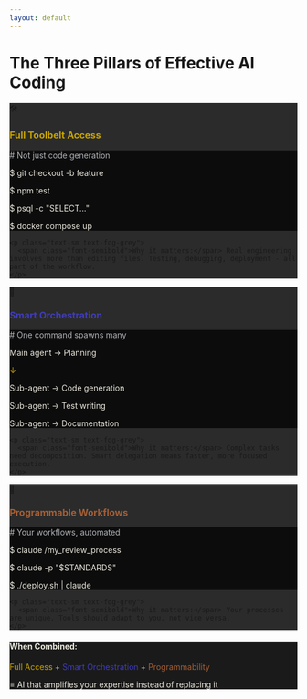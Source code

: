 ```yaml
---
layout: default
---
```


# The Three Pillars of Effective AI Coding

<div class="grid grid-cols-3 gap-6">

<v-clicks>

<!-- Pillar 1: Full Access -->
<div class="bg-ash-graphite rounded-lg p-6 border-t-4 border-signal-gold">
  <div class="text-center mb-4">
    <div class="text-4xl mb-2">🛠️</div>
    <h3 class="text-xl font-bold text-signal-gold">Full Toolbelt Access</h3>
  </div>
  
  <div class="space-y-3">
    <div class="bg-obsidian-black p-3 rounded text-xs font-mono">
      <p class="text-fog-grey"># Not just code generation</p>
      <p class="text-bone-white">$ git checkout -b feature</p>
      <p class="text-bone-white">$ npm test</p>
      <p class="text-bone-white">$ psql -c "SELECT..."</p>
      <p class="text-bone-white">$ docker compose up</p>
    </div>
    
    <p class="text-sm text-fog-grey">
      <span class="font-semibold">Why it matters:</span> Real engineering involves more than editing files. Testing, debugging, deployment - all part of the workflow.
    </p>
  </div>
</div>

<!-- Pillar 2: Smart Orchestration -->
<div class="bg-ash-graphite rounded-lg p-6 border-t-4 border-deep-indigo">
  <div class="text-center mb-4">
    <div class="text-4xl mb-2">🎯</div>
    <h3 class="text-xl font-bold text-deep-indigo">Smart Orchestration</h3>
  </div>
  
  <div class="space-y-3">
    <div class="bg-obsidian-black p-3 rounded text-xs">
      <p class="text-fog-grey font-mono"># One command spawns many</p>
      <p class="text-bone-white">Main agent → Planning</p>
      <p class="text-signal-gold ml-3">↓</p>
      <p class="text-bone-white">Sub-agent → Code generation</p>
      <p class="text-bone-white">Sub-agent → Test writing</p>
      <p class="text-bone-white">Sub-agent → Documentation</p>
    </div>
    
    <p class="text-sm text-fog-grey">
      <span class="font-semibold">Why it matters:</span> Complex tasks need decomposition. Smart delegation means faster, more focused execution.
    </p>
  </div>
</div>

<!-- Pillar 3: Programmability -->
<div class="bg-ash-graphite rounded-lg p-6 border-t-4 border-iron-ochre">
  <div class="text-center mb-4">
    <div class="text-4xl mb-2">🔄</div>
    <h3 class="text-xl font-bold text-iron-ochre">Programmable Workflows</h3>
  </div>
  
  <div class="space-y-3">
    <div class="bg-obsidian-black p-3 rounded text-xs font-mono">
      <p class="text-fog-grey"># Your workflows, automated</p>
      <p class="text-bone-white">$ claude /my_review_process</p>
      <p class="text-bone-white">$ claude -p "$STANDARDS"</p>
      <p class="text-bone-white">$ ./deploy.sh | claude</p>
    </div>
    
    <p class="text-sm text-fog-grey">
      <span class="font-semibold">Why it matters:</span> Your processes are unique. Tools should adapt to you, not vice versa.
    </p>
  </div>
</div>

</v-clicks>

</div>

<v-click>
<div class="mt-8 bg-charcoal-tint rounded-lg p-6">
  <h4 class="text-lg font-bold text-bone-white text-center mb-4">When Combined:</h4>
  <div class="text-center space-y-2">
    <p class="text-md text-fog-grey">
      <span class="text-signal-gold">Full Access</span> + 
      <span class="text-deep-indigo">Smart Orchestration</span> + 
      <span class="text-iron-ochre">Programmability</span>
    </p>
    <p class="text-lg text-bone-white font-semibold">= AI that amplifies your expertise instead of replacing it</p>
  </div>
</div>
</v-click>

<!--
These three pillars are what separate toys from tools.

Full toolbelt access means the AI can do real work, not just generate snippets.

Smart orchestration means it can handle complexity without overwhelming you or the token limit.

Programmability means it becomes part of YOUR workflow, not the other way around.

This isn't about making engineers obsolete. It's about making them unstoppable.
-->

<style>
  .text-crimson-signal { color: #C1121F; }
  .text-signal-gold { color: #C6A300; }
  .text-slate-steel { color: #4C5A61; }
  .text-fog-grey { color: #B0B3B8; }
  .text-bone-white { color: #EAE7DC; }
  .text-deep-indigo { color: #3F3CBB; }
  .text-iron-ochre { color: #A35E35; }
  .bg-ash-graphite { background-color: #2B2B2B; }
  .bg-charcoal-tint { background-color: #1A1A1A; }
  .bg-obsidian-black { background-color: #0C0C0C; }
  .border-signal-gold { border-color: #C6A300; }
  .border-deep-indigo { border-color: #3F3CBB; }
  .border-iron-ochre { border-color: #A35E35; }
</style>